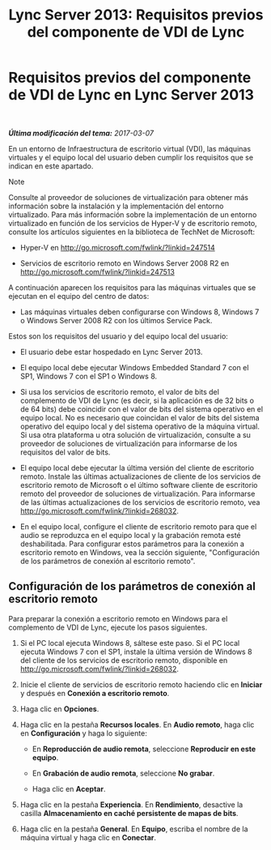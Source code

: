 ﻿---
title: 'Lync Server 2013: Requisitos previos del componente de VDI de Lync'
TOCTitle: Requisitos previos del componente de VDI de Lync
ms:assetid: da25a976-7624-4dfc-b332-9c4db4ee78da
ms:mtpsurl: https://technet.microsoft.com/es-es/library/JJ205304(v=OCS.15)
ms:contentKeyID: 48276859
ms.date: 03/08/2017
mtps_version: v=OCS.15
ms.translationtype: HT
---

# Requisitos previos del componente de VDI de Lync en Lync Server 2013

 

_**Última modificación del tema:** 2017-03-07_

En un entorno de Infraestructura de escritorio virtual (VDI), las máquinas virtuales y el equipo local del usuario deben cumplir los requisitos que se indican en este apartado.


> [!NOTE]
> Consulte al proveedor de soluciones de virtualización para obtener más información sobre la instalación y la implementación del entorno virtualizado. Para más información sobre la implementación de un entorno virtualizado en función de los servicios de Hyper-V y de escritorio remoto, consulte los artículos siguientes en la biblioteca de TechNet de Microsoft: 
> <UL>
> <LI>
> <P>Hyper-V en <A class=uri href="http://go.microsoft.com/fwlink/?linkid=247514">http://go.microsoft.com/fwlink/?linkid=247514</A></P>
> <LI>
> <P>Servicios de escritorio remoto en Windows Server&nbsp;2008&nbsp;R2 en <A class=uri href="http://go.microsoft.com/fwlink/?linkid=247513">http://go.microsoft.com/fwlink/?linkid=247513</A></P></LI></UL>



A continuación aparecen los requisitos para las máquinas virtuales que se ejecutan en el equipo del centro de datos:

  - Las máquinas virtuales deben configurarse con Windows 8, Windows 7 o Windows Server 2008 R2 con los últimos Service Pack.

Estos son los requisitos del usuario y del equipo local del usuario:

  - El usuario debe estar hospedado en Lync Server 2013.

  - El equipo local debe ejecutar Windows Embedded Standard 7 con el SP1, Windows 7 con el SP1 o Windows 8.

  - Si usa los servicios de escritorio remoto, el valor de bits del complemento de VDI de Lync (es decir, si la aplicación es de 32 bits o de 64 bits) debe coincidir con el valor de bits del sistema operativo en el equipo local. No es necesario que coincidan el valor de bits del sistema operativo del equipo local y del sistema operativo de la máquina virtual. Si usa otra plataforma u otra solución de virtualización, consulte a su proveedor de soluciones de virtualización para informarse de los requisitos del valor de bits.

  - El equipo local debe ejecutar la última versión del cliente de escritorio remoto. Instale las últimas actualizaciones de cliente de los servicios de escritorio remoto de Microsoft o el último software cliente de escritorio remoto del proveedor de soluciones de virtualización. Para informarse de las últimas actualizaciones de los servicios de escritorio remoto, vea <http://go.microsoft.com/fwlink/?linkid=268032>.

  - En el equipo local, configure el cliente de escritorio remoto para que el audio se reproduzca en el equipo local y la grabación remota esté deshabilitada. Para configurar estos parámetros para la conexión a escritorio remoto en Windows, vea la sección siguiente, "Configuración de los parámetros de conexión al escritorio remoto".

## Configuración de los parámetros de conexión al escritorio remoto

Para preparar la conexión a escritorio remoto en Windows para el complemento de VDI de Lync, ejecute los pasos siguientes.

1.  Si el PC local ejecuta Windows 8, sáltese este paso. Si el PC local ejecuta Windows 7 con el SP1, instale la última versión de Windows 8 del cliente de los servicios de escritorio remoto, disponible en <http://go.microsoft.com/fwlink/?linkid=268032>.

2.  Inicie el cliente de servicios de escritorio remoto haciendo clic en **Iniciar** y después en **Conexión a escritorio remoto**.

3.  Haga clic en **Opciones**.

4.  Haga clic en la pestaña **Recursos locales**. En **Audio remoto**, haga clic en **Configuración** y haga lo siguiente:
    
      - En **Reproducción de audio remota**, seleccione **Reproducir en este equipo**.
    
      - En **Grabación de audio remota**, seleccione **No grabar**.
    
      - Haga clic en **Aceptar**.

5.  Haga clic en la pestaña **Experiencia**. En **Rendimiento**, desactive la casilla **Almacenamiento en caché persistente de mapas de bits**.

6.  Haga clic en la pestaña **General**. En **Equipo**, escriba el nombre de la máquina virtual y haga clic en **Conectar**.

